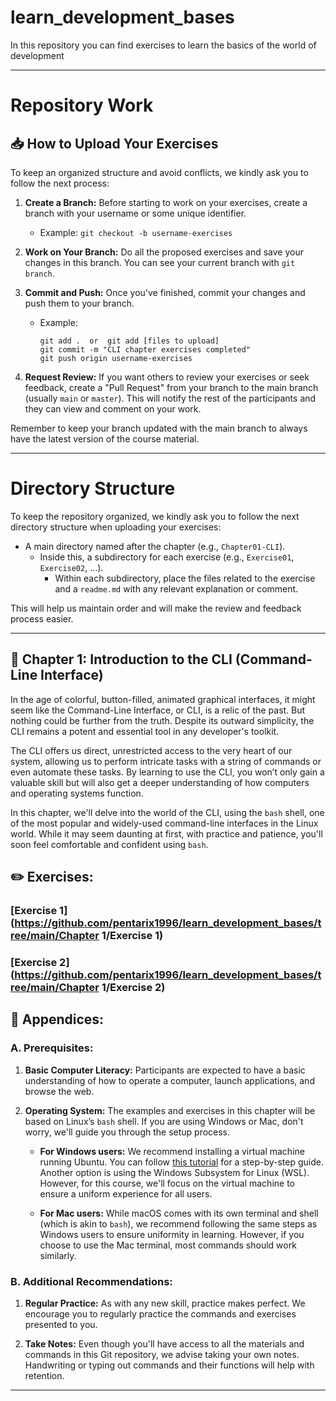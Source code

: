 # learn_development_bases
In this repository you can find exercises to learn the basics of the world of development

---

# Repository Work

## 📥 How to Upload Your Exercises

To keep an organized structure and avoid conflicts, we kindly ask you to follow the next process:

1. **Create a Branch:** Before starting to work on your exercises, create a branch with your username or some unique identifier.
    - Example: `git checkout -b username-exercises`

2. **Work on Your Branch:** Do all the proposed exercises and save your changes in this branch. You can see your current branch with `git branch`.

3. **Commit and Push:** Once you've finished, commit your changes and push them to your branch.
    - Example:
      ```
      git add .  or  git add [files to upload]
      git commit -m "CLI chapter exercises completed"
      git push origin username-exercises
      ```

4. **Request Review:** If you want others to review your exercises or seek feedback, create a "Pull Request" from your branch to the main branch (usually `main` or `master`). This will notify the rest of the participants and they can view and comment on your work.

Remember to keep your branch updated with the main branch to always have the latest version of the course material.

---

# Directory Structure

To keep the repository organized, we kindly ask you to follow the next directory structure when uploading your exercises:

- A main directory named after the chapter (e.g., `Chapter01-CLI`).
  - Inside this, a subdirectory for each exercise (e.g., `Exercise01`, `Exercise02`, ...).
    - Within each subdirectory, place the files related to the exercise and a `readme.md` with any relevant explanation or comment.

This will help us maintain order and will make the review and feedback process easier.

---

## 📖 Chapter 1: Introduction to the CLI (Command-Line Interface)
In the age of colorful, button-filled, animated graphical interfaces, it might seem like the Command-Line Interface, or CLI, is a relic of the past. But nothing could be further from the truth. Despite its outward simplicity, the CLI remains a potent and essential tool in any developer's toolkit.

The CLI offers us direct, unrestricted access to the very heart of our system, allowing us to perform intricate tasks with a string of commands or even automate these tasks. By learning to use the CLI, you won’t only gain a valuable skill but will also get a deeper understanding of how computers and operating systems function.

In this chapter, we'll delve into the world of the CLI, using the `bash` shell, one of the most popular and widely-used command-line interfaces in the Linux world. While it may seem daunting at first, with practice and patience, you'll soon feel comfortable and confident using `bash`.

## ✏️ Exercises:

### [Exercise 1](https://github.com/pentarix1996/learn_development_bases/tree/main/Chapter 1/Exercise 1)
### [Exercise 2](https://github.com/pentarix1996/learn_development_bases/tree/main/Chapter 1/Exercise 2)

## 📌 Appendices:

### A. Prerequisites:

1. **Basic Computer Literacy:** Participants are expected to have a basic understanding of how to operate a computer, launch applications, and browse the web.

2. **Operating System:** The examples and exercises in this chapter will be based on Linux’s `bash` shell. If you are using Windows or Mac, don't worry, we'll guide you through the setup process.
    - **For Windows users:** We recommend installing a virtual machine running Ubuntu. You can follow [this tutorial](https://personales.unican.es/corcuerp/Linux/Install_Ubuntu_On_Windows_10_Using_VirtualBox.html) for a step-by-step guide. Another option is using the Windows Subsystem for Linux (WSL). However, for this course, we'll focus on the virtual machine to ensure a uniform experience for all users.
    
    - **For Mac users:** While macOS comes with its own terminal and shell (which is akin to `bash`), we recommend following the same steps as Windows users to ensure uniformity in learning. However, if you choose to use the Mac terminal, most commands should work similarly.

### B. Additional Recommendations:

1. **Regular Practice:** As with any new skill, practice makes perfect. We encourage you to regularly practice the commands and exercises presented to you.

2. **Take Notes:** Even though you'll have access to all the materials and commands in this Git repository, we advise taking your own notes. Handwriting or typing out commands and their functions will help with retention.

---
